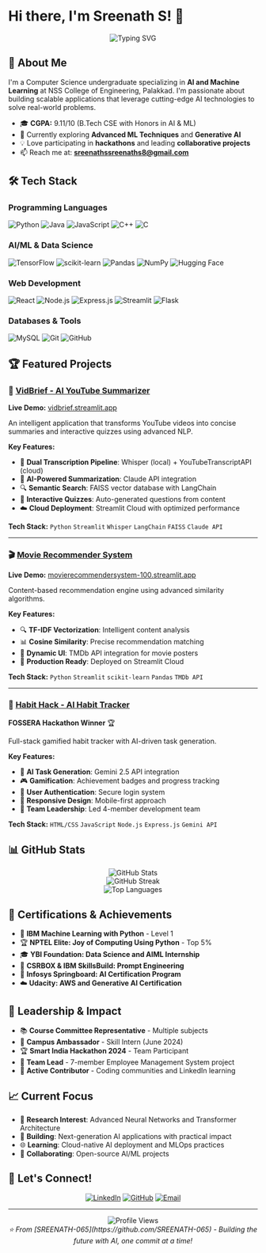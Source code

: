 # Hi there, I'm Sreenath S! 👋

<div align="center">
  <img src="https://readme-typing-svg.herokuapp.com?font=Fira+Code&pause=1000&color=2E9FFF&center=true&vCenter=true&width=435&lines=AI+%26+ML+Enthusiast;Computer+Science+Student;Full+Stack+Developer;Problem+Solver" alt="Typing SVG" />
</div>

## 🚀 About Me

I'm a Computer Science undergraduate specializing in **AI and Machine Learning** at NSS College of Engineering, Palakkad. I'm passionate about building scalable applications that leverage cutting-edge AI technologies to solve real-world problems.

- 🎓 **CGPA:** 9.11/10 (B.Tech CSE with Honors in AI & ML)
- 🌱 Currently exploring **Advanced ML Techniques** and **Generative AI**
- 💡 Love participating in **hackathons** and leading **collaborative projects**
- 📫 Reach me at: **sreenathssreenaths8@gmail.com**

## 🛠️ Tech Stack

### Programming Languages
![Python](https://img.shields.io/badge/Python-3776AB?style=for-the-badge&logo=python&logoColor=white)
![Java](https://img.shields.io/badge/Java-ED8B00?style=for-the-badge&logo=java&logoColor=white)
![JavaScript](https://img.shields.io/badge/JavaScript-F7DF1E?style=for-the-badge&logo=javascript&logoColor=black)
![C++](https://img.shields.io/badge/C++-00599C?style=for-the-badge&logo=c%2B%2B&logoColor=white)
![C](https://img.shields.io/badge/C-00599C?style=for-the-badge&logo=c&logoColor=white)

### AI/ML & Data Science
![TensorFlow](https://img.shields.io/badge/TensorFlow-FF6F00?style=for-the-badge&logo=tensorflow&logoColor=white)
![scikit-learn](https://img.shields.io/badge/scikit--learn-F7931E?style=for-the-badge&logo=scikit-learn&logoColor=white)
![Pandas](https://img.shields.io/badge/Pandas-150458?style=for-the-badge&logo=pandas&logoColor=white)
![NumPy](https://img.shields.io/badge/NumPy-013243?style=for-the-badge&logo=numpy&logoColor=white)
![Hugging Face](https://img.shields.io/badge/🤗%20Hugging%20Face-FFD21E?style=for-the-badge)

### Web Development
![React](https://img.shields.io/badge/React-20232A?style=for-the-badge&logo=react&logoColor=61DAFB)
![Node.js](https://img.shields.io/badge/Node.js-43853D?style=for-the-badge&logo=node.js&logoColor=white)
![Express.js](https://img.shields.io/badge/Express.js-404D59?style=for-the-badge)
![Streamlit](https://img.shields.io/badge/Streamlit-FF4B4B?style=for-the-badge&logo=streamlit&logoColor=white)
![Flask](https://img.shields.io/badge/Flask-000000?style=for-the-badge&logo=flask&logoColor=white)

### Databases & Tools
![MySQL](https://img.shields.io/badge/MySQL-00000F?style=for-the-badge&logo=mysql&logoColor=white)
![Git](https://img.shields.io/badge/Git-F05032?style=for-the-badge&logo=git&logoColor=white)
![GitHub](https://img.shields.io/badge/GitHub-100000?style=for-the-badge&logo=github&logoColor=white)

## 🏆 Featured Projects

### 🎥 [VidBrief - AI YouTube Summarizer](https://github.com/SREENATH-065/VidBrief)
**Live Demo:** [vidbrief.streamlit.app](https://vidbrief.streamlit.app)

An intelligent application that transforms YouTube videos into concise summaries and interactive quizzes using advanced NLP.

**Key Features:**
- 🎯 **Dual Transcription Pipeline**: Whisper (local) + YouTubeTranscriptAPI (cloud)
- 🧠 **AI-Powered Summarization**: Claude API integration
- 🔍 **Semantic Search**: FAISS vector database with LangChain
- 📝 **Interactive Quizzes**: Auto-generated questions from content
- ☁️ **Cloud Deployment**: Streamlit Cloud with optimized performance

**Tech Stack:** `Python` `Streamlit` `Whisper` `LangChain` `FAISS` `Claude API`

---

### 🎬 [Movie Recommender System](https://github.com/SREENATH-065/movie_recommender_system)
**Live Demo:** [movierecommendersystem-100.streamlit.app](https://movierecommendersystem-100.streamlit.app)

Content-based recommendation engine using advanced similarity algorithms.

**Key Features:**
- 🔍 **TF-IDF Vectorization**: Intelligent content analysis
- 📊 **Cosine Similarity**: Precise recommendation matching
- 🎨 **Dynamic UI**: TMDb API integration for movie posters
- 🚀 **Production Ready**: Deployed on Streamlit Cloud

**Tech Stack:** `Python` `Streamlit` `scikit-learn` `Pandas` `TMDb API`

---

### 🎯 [Habit Hack - AI Habit Tracker](https://github.com/reneto-unstoppable/HABIT-HACK)
**FOSSERA Hackathon Winner** 🏆

Full-stack gamified habit tracker with AI-driven task generation.

**Key Features:**
- 🤖 **AI Task Generation**: Gemini 2.5 API integration
- 🎮 **Gamification**: Achievement badges and progress tracking
- 🔐 **User Authentication**: Secure login system
- 📱 **Responsive Design**: Mobile-first approach
- 👥 **Team Leadership**: Led 4-member development team

**Tech Stack:** `HTML/CSS` `JavaScript` `Node.js` `Express.js` `Gemini API`

## 📊 GitHub Stats

<div align="center">
  <img src="https://github-readme-stats.vercel.app/api?username=SREENATH-065&show_icons=true&theme=radical" alt="GitHub Stats" />
</div>

<div align="center">
  <img src="https://github-readme-streak-stats.herokuapp.com/?user=SREENATH-065&theme=radical" alt="GitHub Streak" />
</div>

<div align="center">
  <img src="https://github-readme-stats.vercel.app/api/top-langs/?username=SREENATH-065&layout=compact&theme=radical" alt="Top Languages" />
</div>

## 🏅 Certifications & Achievements

- 🥇 **IBM Machine Learning with Python** - Level 1
- 🏆 **NPTEL Elite: Joy of Computing Using Python** - Top 5%
- 🎓 **YBI Foundation: Data Science and AIML Internship**
- 🤖 **CSRBOX & IBM SkillsBuild: Prompt Engineering**
- 🌟 **Infosys Springboard: AI Certification Program**
- ☁️ **Udacity: AWS and Generative AI Certification**

## 🎯 Leadership & Impact

- 📚 **Course Committee Representative** - Multiple subjects
- 🌟 **Campus Ambassador** - Skill Intern (June 2024)
- 🏆 **Smart India Hackathon 2024** - Team Participant
- 👥 **Team Lead** - 7-member Employee Management System project
- 💼 **Active Contributor** - Coding communities and LinkedIn learning

## 📈 Current Focus

- 🔬 **Research Interest**: Advanced Neural Networks and Transformer Architecture
- 🚀 **Building**: Next-generation AI applications with practical impact
- 🌐 **Learning**: Cloud-native AI deployment and MLOps practices
- 🤝 **Collaborating**: Open-source AI/ML projects

## 🤝 Let's Connect!

<div align="center">
  
[![LinkedIn](https://img.shields.io/badge/LinkedIn-0077B5?style=for-the-badge&logo=linkedin&logoColor=white)](https://linkedin.com/in/sreenath-s-96a946290)
[![GitHub](https://img.shields.io/badge/GitHub-100000?style=for-the-badge&logo=github&logoColor=white)](https://github.com/SREENATH-065)
[![Email](https://img.shields.io/badge/Email-D14836?style=for-the-badge&logo=gmail&logoColor=white)](mailto:sreenathssreenaths8@gmail.com)

</div>

---

<div align="center">
  <img src="https://komarev.com/ghpvc/?username=SREENATH-065&color=brightgreen&style=flat-square" alt="Profile Views" />
</div>

<div align="center">
  <i>⭐ From [SREENATH-065](https://github.com/SREENATH-065) - Building the future with AI, one commit at a time!</i>
</div>
